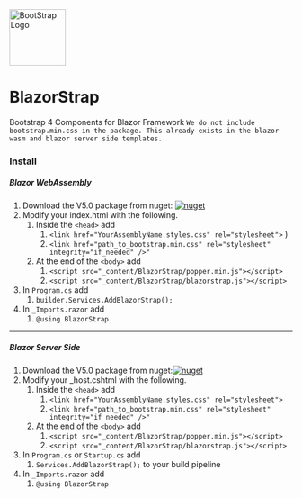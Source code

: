 ﻿<div class="d-flex align-items-center">
    <img src="https://blazorstrap.io/logo.svg" alt="BootStrap Logo" style="height: 100px"/>
    <h1>BlazorStrap</h1>
</div>

Bootstrap 4 Components for Blazor Framework
`We do not include bootstrap.min.css in the package. This already exists in the blazor wasm and blazor server side templates.`

### Install
##### Blazor WebAssembly
1. Download the V5.0 package from nuget: [![nuget](https://img.shields.io/badge/nuget-Download%205.x-blue)](https://www.nuget.org/packages/BlazorStrap)
2. Modify your index.html with the following.
   1. Inside the ```<head>``` add 
      1. ```<link href="YourAssemblyName.styles.css" rel="stylesheet">``` )
      2. ```<link href="path_to_bootstrap.min.css" rel="stylesheet" integrity="if_needed" />"```
   2. At the end of the ```<body>``` add 
      1. ```<script src="_content/BlazorStrap/popper.min.js"></script>```
      2. ```<script src="_content/BlazorStrap/blazorstrap.js"></script>```
3. In ```Program.cs``` add 
   1. ```builder.Services.AddBlazorStrap();```
4. In ```_Imports.razor``` add
   1. ```@using BlazorStrap```
-----
##### Blazor Server Side
1. Download the V5.0 package from nuget:[![nuget](https://img.shields.io/badge/nuget-Download%205.x-blue)](https://www.nuget.org/packages/BlazorStrap)
2. Modify your _host.cshtml with the following.
   1. Inside the ```<head>``` add
      1. ```<link href="YourAssemblyName.styles.css" rel="stylesheet">```
      2. ```<link href="path_to_bootstrap.min.css" rel="stylesheet" integrity="if_needed" />"```
   2. At the end of the ```<body>``` add
      1. ```<script src="_content/BlazorStrap/popper.min.js"></script>```
      2. ```<script src="_content/BlazorStrap/blazorstrap.js"></script>```
3. In ```Program.cs``` or ```Startup.cs``` add
   1. ```Services.AddBlazorStrap();``` to your build pipeline
4. In ```_Imports.razor``` add
   1. ```@using BlazorStrap```
   